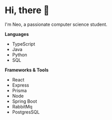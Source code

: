 # Hi, there 👋

I'm Neo, a passionate computer science student.


**Languages**
- TypeScript
- Java
- Python
- SQL


**Frameworks & Tools**
- React
- Express
- Prisma
- Node
- Spring Boot
- RabbitMq
- PostgresSQL
